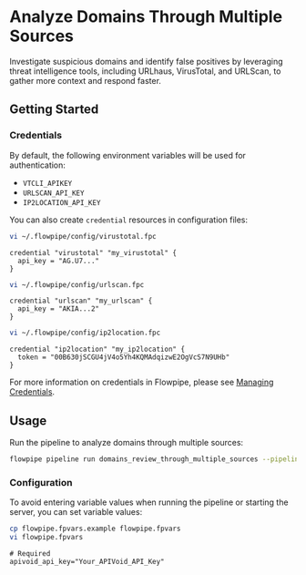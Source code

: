 # Analyze Domains Through Multiple Sources

Investigate suspicious domains and identify false positives by leveraging threat intelligence tools, including URLhaus, VirusTotal, and URLScan, to gather more context and respond faster.

## Getting Started

### Credentials

By default, the following environment variables will be used for authentication:

- `VTCLI_APIKEY`
- `URLSCAN_API_KEY`
- `IP2LOCATION_API_KEY`

You can also create `credential` resources in configuration files:

```sh
vi ~/.flowpipe/config/virustotal.fpc
```

```hcl
credential "virustotal" "my_virustotal" {
  api_key = "AG.U7..."
}
```

```sh
vi ~/.flowpipe/config/urlscan.fpc
```

```hcl
credential "urlscan" "my_urlscan" {
  api_key = "AKIA...2"
}
```

```sh
vi ~/.flowpipe/config/ip2location.fpc
```

```hcl
credential "ip2location" "my_ip2location" {
  token = "00B630jSCGU4jV4o5Yh4KQMAdqizwE2OgVcS7N9UHb"
}
```

For more information on credentials in Flowpipe, please see [Managing Credentials](https://flowpipe.io/docs/run/credentials).

## Usage

Run the pipeline to analyze domains through multiple sources:

```sh
flowpipe pipeline run domains_review_through_multiple_sources --pipeline-arg 'domain=example.com'
```

### Configuration

To avoid entering variable values when running the pipeline or starting the server, you can set variable values:

```sh
cp flowpipe.fpvars.example flowpipe.fpvars
vi flowpipe.fpvars
```

```hcl
# Required
apivoid_api_key="Your_APIVoid_API_Key"
```